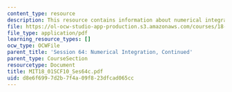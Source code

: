 ```yaml
---
content_type: resource
description: This resource contains information about numerical integration, continued.
file: https://ol-ocw-studio-app-production.s3.amazonaws.com/courses/18-01sc-single-variable-calculus-fall-2010/d8e6f6997d2b7f4a09f823dfcad065cc_MIT18_01SCF10_Ses64c.pdf
file_type: application/pdf
learning_resource_types: []
ocw_type: OCWFile
parent_title: 'Session 64: Numerical Integration, Continued'
parent_type: CourseSection
resourcetype: Document
title: MIT18_01SCF10_Ses64c.pdf
uid: d8e6f699-7d2b-7f4a-09f8-23dfcad065cc
---
```

